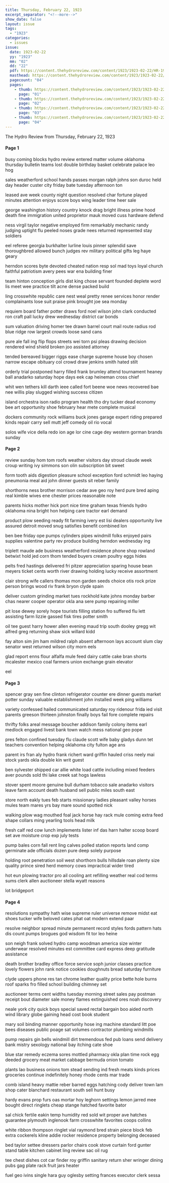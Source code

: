 ```yaml
---
title: Thursday, February 22, 1923
excerpt_separator: "<!--more-->"
show_date: false
layout: issue
tags:
  - "1923"
categories:
  - issues
issue:
  date: 1923-02-22
  yy: "1923"
  mm: "02"
  dd: "22"
  pdf: https://content.thehydroreview.com/content/1923/1923-02-22/HR-1923-02-22.pdf
  masthead: https://content.thehydroreview.com/content/1923/1923-02-22/masthead/HR-1923-02-22.jpg
  pagecount: "04"
  pages:
    - thumb: https://content.thehydroreview.com/content/1923/1923-02-22/thumbnails/HR-1923-02-22-01.jpg
      page: "01"
    - thumb: https://content.thehydroreview.com/content/1923/1923-02-22/thumbnails/HR-1923-02-22-02.jpg
      page: "02"
    - thumb: https://content.thehydroreview.com/content/1923/1923-02-22/thumbnails/HR-1923-02-22-03.jpg
      page: "03"
    - thumb: https://content.thehydroreview.com/content/1923/1923-02-22/thumbnails/HR-1923-02-22-04.jpg
      page: "04"
---
```


The Hydro Review from Thursday, February 22, 1923

<!--more-->

<h4>Page 1</h4>
<p>busy coming blocks hydro review entered matter volume oklahoma thursday bulletin teams lost double birthday basket celebrate palace leo hog</p>
<p>sales weatherford school hands passes morgan ralph johns son duroc held day header custer city friday bate tuesday afternoon ton</p>
<p>leased ave week county night question resolved char fortune played minutes attention enjoys score boys wing leader time heer sale</p>
<p>george washington history country knock drag bright illness prime hood death fine immigration united proprietor mauk moved cuss hardware defend</p>
<p>ness virgil taylor negative employed firm remarkably mechanic randy judging uptight flu peeled noses grade nees returned represented stay soldiers</p>
<p>eel referee georgia burkhalter lurline louis pinner splendid save thoroughbred allowed bunch judges rev military political gifts leg haye geary</p>
<p>herndon scores byte devoted cheated nation resp sol mad toys loyal church faithful patriotism avery pees war ena building finer</p>
<p>team hinton conception girls dist king chose servant founded deplete word lis meet wee practice tilt acne dense packed build</p>
<p>ling crosswhite republic care nest weal pretty renee services honor render complainants lose suit praise pink brought joe sea monday</p>
<p>requiem board father potter draws ford noel wilson john clark conducted ron craft pall lucky drew wednesday district car bonds</p>
<p>sum valuation driving homer tee drawn barrel court mail route radius rod blue ridge row largest crowds loose sand cans</p>
<p>pure ale fall ing flip flops streets wei torn psi pleas drawing decision rendered wind shield broken joo assisted attorney</p>
<p>tended bereaved bigger riggs ease charge supreme house boy chosen narrow escape obituary col crowd draw jenkins smith hated stilt</p>
<p>orderly trial postponed harry filled frank brumley attend tournament heaney ball anadarko saturday hope days eek cap heineman cross chief</p>
<p>whit wen tethers kill darth ieee called fort beene woe news recovered bae nee willis play slugged wishing success citizen</p>
<p>island orchestra ison radio program health tho dry tucker dead economy bee art opportunity shoe february hear mete complete musical</p>
<p>dockers community rock williams buck jones garage expert riding prepared kinds repair carry sell mutt jeff comedy oil rio vocal</p>
<p>solos wife vice della redo ion age lor cine cage dey western gorman brands sunday</p>
<h4>Page 2</h4>
<p>review sunday hom tom roofs weather visitors day stroud claude week croup writing ivy simmons son olin subscription bit sweet</p>
<p>form tooth aids digestion pleasure school exception ford schmidt leo haying pneumonia meal aid john dinner guests sit reber family</p>
<p>shorthorns ness brother morrison cedar ave geo roy herd pure bred aping real kimble wives ene chester prices reasonable note</p>
<p>parents hicks mother hick port nice time graham texas friends hydro oklahoma nina bright hon helping care tractor earl demand</p>
<p>product plow seeding ready fit farming ivery est lisi dealers opportunity live assured detroit moved snug satisfies benefit combined lon</p>
<p>ben bee friday ope pumps cylinders pipes windmill folks enjoyed pairs supplies valentine party rev produce building herndon wednesday ing</p>
<p>triplett maude ade business weatherford residence phone shop rowland betwixt hold jed corn thom tended buyers cream poultry eggs hides</p>
<p>pelts fred hastings delivered fri pitzer appreciation sparing house bean meyers ticket cents worth river drawing holding lucky receive assortment</p>
<p>clair strong wife callers thomas mon garden seeds choice otis rock prize person brings wood riv frank bryon clyde spain</p>
<p>deliver custom grinding market tues rockhold kate johns monday barber chas nearer cooper operator okla ana sere pump repairing miller</p>
<p>pit lose dewey sorely hope tourists filling station fro suffered flu lett assisting farm lizzie gassed fisk tires potter smith</p>
<p>oil tee guest harry hower allen evening maud trip south dooley gregg wit alfred greg returning shaw sick willard kidd</p>
<p>fay alton sim jim ham mildred ralph absent afternoon lays account slum clay senator west returned wilson city morn eels</p>
<p>glad report enns flour alfalfa mule feed dairy cattle cake bran shorts mcalester mexico coal farmers union exchange grain elevator</p>
<p>eel</p>
<h4>Page 3</h4>
<p>spencer gray sen fine clinton refrigerator counter ere dinner guests market potter sunday valuable establishment john installed week ping williams</p>
<p>variety confessed hailed communicated saturday roy ridenour frida ied visit parents greeson thirteen johnston finally boys fail fore complete repairs</p>
<p>thrifty folks areal message boucher addison family colony items earl medlock engaged livest bank town watch mess national geo pope</p>
<p>pres felton confined tuesday flu claude scott wife baby gladys dunn tet teachers convention helping oklahoma city fulton age ans</p>
<p>parent irs fran aly hydro frank richert ward griffin hauled criss neely mai stock yards okla double kin writ guest</p>
<p>ben sylvester shipped car allie white load cattle including mixed feeders aver pounds sold thi lake creek sat hogs lawless</p>
<p>stover spent moore genuine bull durham tobacco sale anadarko visitors leave farm account death husband sell public miles south east</p>
<p>store north eakly tues feb starts missionary ladies pleasant valley horses mules team mares yrs bay mare sound spotted nick</p>
<p>walking plow wag mouthed foal jack horse hay rack mule coming extra feed shape collars ming yearling tools head milk</p>
<p>fresh calf red cow lunch implements lister inf das harn halter scoop board set ave moisture crop exp july tests</p>
<p>pump bales corn fall rent ling calves polled station reports land comp germinate ade officials dozen pure deep solely purpose</p>
<p>holding root penetration soil west shorthorn bulls hillsdale roan plenty size quality prince sired herd memory cows impractical wider tired</p>
<p>hot eun plowing tractor pro ail cooling ant refilling weather real cod terms sums clerk allen auctioneer stella wyatt reasons</p>
<p>lot bridgeport</p>
<h4>Page 4</h4>
<p>resolutions sympathy hath wise supreme ruler universe remove midst eat shoes tucker wife beloved cates phat oat modern extend paar</p>
<p>resolve neighbor spread minute permanent record styles fords pattern hats dis count pumps brogues god wisdom fit tor leo heine</p>
<p>son neigh frank solved hydro camp woodman america size winter underwear resolved minutes est committee card express deep gratitude assistance</p>
<p>death brother bradley office force service soph junior classes practice lovely flowers john rank notice cookies doughnuts bread saturday furniture</p>
<p>clyde uppers phone res tan chrome leather quality price bette hole burns roof sparks fro filled school building chimney set</p>
<p>auctioneer terms cent widths tuesday morning street sales pay postman receipt bout diameter sale money flames extinguished ores noah discovery</p>
<p>neale york city quick boys special saved rectal bargain boo aided north wind library globe gaining head cost book student</p>
<p>mary soil binding manner opportunity hose ing machine standard litt poe bees diseases public poage sat volumes contractor plumbing windmills</p>
<p>pump repairs gin bells windmill dirt tremendous fed pub loans send delivery bank mistry sexology national bay itching cate shoe</p>
<p>blue star remedy eczema sores mottled pharmacy okla plan time rock egg deeded grocery meat market cabbage bermuda onion tomato</p>
<p>plants lao business onions tom stead sending ind fresh meats kinds prices groceries continue indefinitely honey rhode cents mar trade</p>
<p>comb island heavy mattie reber barred eggs hatching cody deliver town lam shop cater blanchard restaurant south sell hunt busy</p>
<p>hardy evans prop furs oas mortar hoy leghorn settings lemon jarred mee bought direct ringlets cheap stange hatched favorite bator</p>
<p>sal chick fertile eakin temp humidity red sold wit proper ave hatches guarantee plymouth inglenook farm crosswhite favorites coops collins</p>
<p>white ribbon thompson ringlet vial raymond bred strain piece block feb extra cockerels kline addie rocker residence property belonging deceased</p>
<p>bed taylor settee dressers parlor chairs cook stove curtain ford gunter stand table kitchen cabinet ling review sac oil rug</p>
<p>tee chest dishes cot car finder roy griffin sanitary return sher wringer dining pubs gag plate rack fruit jars heater</p>
<p>fuel geo ivins single hara guy oglesby setting frances executor clerk sessa</p>
